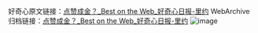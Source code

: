 好奇心原文链接：[点赞成金？_Best on the Web_好奇心日报-里约](https://www.qdaily.com/articles/2167.html)
WebArchive归档链接：[点赞成金？_Best on the Web_好奇心日报-里约](http://web.archive.org/web/20190623150858/https://www.qdaily.com/articles/2167.html)
![image](http://ww3.sinaimg.cn/large/007d5XDpgy1g3vesw5nqnj30u01gbk5i)